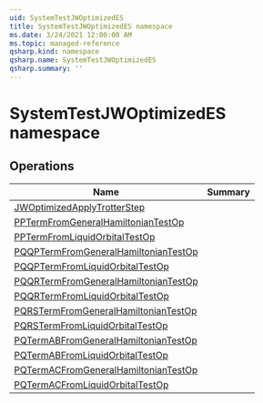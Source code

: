 ```yaml
---
uid: SystemTestJWOptimizedES
title: SystemTestJWOptimizedES namespace
ms.date: 3/24/2021 12:00:00 AM
ms.topic: managed-reference
qsharp.kind: namespace
qsharp.name: SystemTestJWOptimizedES
qsharp.summary: ''
---
```


# SystemTestJWOptimizedES namespace




<!-- summaries -->

## Operations

| Name | Summary |
|------|---------|
|[JWOptimizedApplyTrotterStep](xref:SystemTestJWOptimizedES.JWOptimizedApplyTrotterStep) |
|[PPTermFromGeneralHamiltonianTestOp](xref:SystemTestJWOptimizedES.PPTermFromGeneralHamiltonianTestOp) |
|[PPTermFromLiquidOrbitalTestOp](xref:SystemTestJWOptimizedES.PPTermFromLiquidOrbitalTestOp) |
|[PQQPTermFromGeneralHamiltonianTestOp](xref:SystemTestJWOptimizedES.PQQPTermFromGeneralHamiltonianTestOp) |
|[PQQPTermFromLiquidOrbitalTestOp](xref:SystemTestJWOptimizedES.PQQPTermFromLiquidOrbitalTestOp) |
|[PQQRTermFromGeneralHamiltonianTestOp](xref:SystemTestJWOptimizedES.PQQRTermFromGeneralHamiltonianTestOp) |
|[PQQRTermFromLiquidOrbitalTestOp](xref:SystemTestJWOptimizedES.PQQRTermFromLiquidOrbitalTestOp) |
|[PQRSTermFromGeneralHamiltonianTestOp](xref:SystemTestJWOptimizedES.PQRSTermFromGeneralHamiltonianTestOp) |
|[PQRSTermFromLiquidOrbitalTestOp](xref:SystemTestJWOptimizedES.PQRSTermFromLiquidOrbitalTestOp) |
|[PQTermABFromGeneralHamiltonianTestOp](xref:SystemTestJWOptimizedES.PQTermABFromGeneralHamiltonianTestOp) |
|[PQTermABFromLiquidOrbitalTestOp](xref:SystemTestJWOptimizedES.PQTermABFromLiquidOrbitalTestOp) |
|[PQTermACFromGeneralHamiltonianTestOp](xref:SystemTestJWOptimizedES.PQTermACFromGeneralHamiltonianTestOp) |
|[PQTermACFromLiquidOrbitalTestOp](xref:SystemTestJWOptimizedES.PQTermACFromLiquidOrbitalTestOp) |


<!-- /summaries -->
